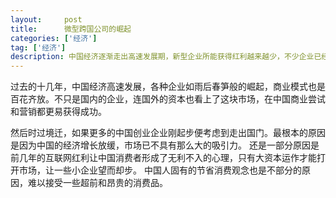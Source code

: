 ```yaml
---
layout:     post
title:      微型跨国公司的崛起
categories: ['经济']
tag: ['经济']
description: 中国经济逐渐走出高速发展期，新型企业所能获得红利越来越少，不少企业已经将目光放到了海外市场。
---
```


过去的十几年，中国经济高速发展，各种企业如雨后春笋般的崛起，商业模式也是百花齐放。不只是国内的企业，连国外的资本也看上了这块市场，在中国商业尝试和营销都更易获得成功。

然后时过境迁，如果更多的中国创业企业刚起步便考虑到走出国门。最根本的原因是因为中国的经济增长放缓，市场已不具有那么大的吸引力。
还是一部分原因是前几年的互联网红利让中国消费者形成了无利不入的心理，只有大资本运作才能打开市场，让一些小企业望而却步。
中国人固有的节省消费观念也是不部分的原因，难以接受一些超前和昂贵的消费品。
